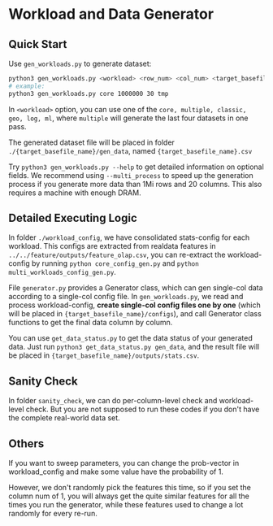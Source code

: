 # Workload and Data Generator
## Quick Start
Use `gen_workloads.py` to generate dataset:
```sh
python3 gen_workloads.py <workload> <row_num> <col_num> <target_basefile_name>
# example:
python3 gen_workloads.py core 1000000 30 tmp
```
In `<workload>` option, you can use one of the `core, multiple, classic, geo, log, ml`, where `multiple` will generate the last four datasets in one pass.

The generated dataset file will be placed in folder `./{target_basefile_name}/gen_data`, named `{target_basefile_name}.csv`

Try ```python3 gen_workloads.py --help``` to get detailed information on optional fields. We recommend using `--multi_process` to speed up the generation process if you generate more data than 1Mi rows and 20 columns. This also requires a machine with enough DRAM.

## Detailed Executing Logic
In folder `./workload_config`, we have consolidated stats-config for each workload. This configs are extracted from realdata features in `../../feature/outputs/feature_olap.csv`, you can re-extract the workload-config by running `python core_config_gen.py` and `python multi_workloads_config_gen.py`.

File `generator.py` provides a Generator class, which can gen single-col data according to a single-col config file. In `gen_workloads.py`, we read and process workload-config, **create single-col config files one by one** (which will be placed in `{target_basefile_name}/configs`), and call Generator class functions to get the final data column by column.

You can use `get_data_status.py` to get the data status of your generated data. Just run `python3 get_data_status.py gen_data`, and the result file will be placed in `{target_basefile_name}/outputs/stats.csv`.

## Sanity Check
In folder `sanity_check`, we can do per-column-level check and workload-level check. But you are not supposed to run these codes if you don't have the complete real-world data set.

## Others
If you want to sweep parameters, you can change the prob-vector in workload_config and make some value have the probability of 1.

 However, we don't randomly pick the features this time, so if you set the column num of 1, you will always get the quite similar features for all the times you run the generator, while these features used to change a lot randomly for every re-run.


